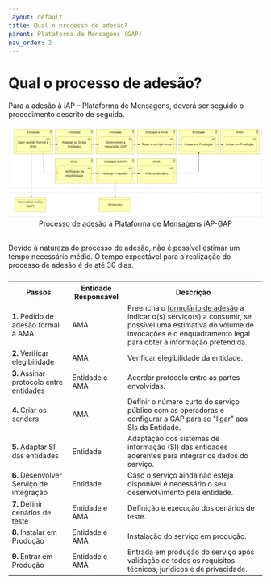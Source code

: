 ```yaml
---
layout: default
title: Qual o processo de adesão?
parent: Plataforma de Mensagens (GAP)
nav_order: 2
---
```


# Qual o processo de adesão?

Para a adesão à iAP – Plataforma de Mensagens, deverá ser seguido o procedimento descrito de seguida.

<div style="text-align: center;">
  <img src="../../assets/images/gap%20(1).png" alt="Processo de adesão à Plataforma de Mensagens iAP-GAP">
  <div>Processo de adesão à Plataforma de Mensagens iAP-GAP</div>
</div>
<br>

Devido à natureza do processo de adesão, não é possível estimar um tempo necessário médio. O tempo expectável para a realização do processo de adesão é de até 30 dias.

<table>
<caption></caption>
  <tr>
    <th >Passos</th>
    <th >Entidade Responsável</th>
    <th >Descrição</th>
  </tr>
  <tr>
    <td><strong>1.</strong> Pedido de adesão formal à AMA</td>
    <td>AMA</td>
    <td>Preencha o <a href="https://www.iap.gov.pt/web/iap/formulario-de-adesao">formulário de adesão</a> a indicar o(s) serviço(s) a consumir, se possível uma estimativa do volume de invocações e o enquadramento legal para obter a informação pretendida.</td>
  </tr>
  <tr>
    <td><strong>2.</strong> Verificar elegibilidade</td>
    <td>AMA</td>
    <td>Verificar elegibilidade da entidade.</td>
  </tr>
  <tr>
    <td><strong>3.</strong> Assinar protocolo entre entidades</td>
    <td>Entidade e AMA</td>
    <td>Acordar protocolo entre as partes envolvidas.</td>
  </tr>
  <tr>
    <td><strong>4.</strong> Criar os senders</td>
    <td>AMA</td>
    <td>Definir o número curto do serviço público com as operadoras e configurar a GAP para se "ligar" aos SIs da Entidade.</td>
  </tr>
  <tr>
    <td><strong>5.</strong> Adaptar SI das entidades</td>
    <td>Entidade</td>
    <td>Adaptação dos sistemas de informação (SI) das entidades aderentes para integrar os dados do serviço.</td>
  </tr>
  <tr>
    <td><strong>6.</strong> Desenvolver Serviço de integração</td>
    <td>Entidade</td>
    <td>Caso o serviço ainda não esteja disponível é necessário o seu desenvolvimento pela entidade.</td>
  </tr>
  <tr>
    <td><strong>7.</strong> Definir cenários de teste</td>
    <td>Entidade e AMA</td>
    <td>Definição e execução dos cenários de teste.</td>
  </tr>
  <tr>
    <td><strong>8.</strong> Instalar em Produção</td>
    <td>Entidade e AMA</td>
    <td>Instalação do serviço em produção.</td>
  </tr>
  <tr>
    <td><strong>9.</strong> Entrar em Produção</td>
    <td>Entidade e AMA</td>
    <td>Entrada em produção do serviço após validação de todos os requisitos técnicos, jurídicos e de privacidade.</td>
  </tr>
</table>
